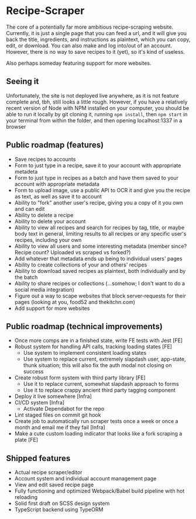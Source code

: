 # Recipe-Scraper

The core of a potentially far more ambitious recipe-scraping website. Currently, it is just a single page that you can feed a url, and it will give you back the title, ingredients, and instructions as plaintext, which you can copy, edit, or download. You can also make and log into/out of an account. However, there is no way to save recipes to it (yet), so it's kind of useless.

Also perhaps someday featuring support for more websites.

## Seeing it

Unfortunately, the site is not deployed live anywhere, as it is not feature complete and, tbh, still looks a little rough. However, if you have a relatively recent version of Node with NPM installed on your computer, you should be able to run it locally by git cloning it, running `npm install`, then `npm start` in your terminal from within the folder, and then opening localhost:1337 in a browser

## Public roadmap (features)

- Save recipes to accounts
- Form to just type in a recipe, save it to your account with appropriate metadeta
- Form to just type in recipes as a batch and have them saved to your account with appropriate metadata
- Form to upload image, use a public API to OCR it and give you the recipe as text, as well as save it to account
- Ability to "fork" another user's recipe, giving you a copy of it you own and can edit
- Ability to delete a recipe
- Ability to delete your account
- Ability to view all recipes and search for recipes by tag, title, or maybe body text in general, limiting results to all recipes or any specific user's recipes, including your own
- Ability to view all users and some interesting metadata (member since? Recipe count? Uploaded vs scraped vs forked?)
- Add whatever that metadata ends up being to individual users' pages
- Ability to create collections of your and others' recipes
- Ability to download saved recipes as plaintext, both individually and by the batch
- Ability to share recipes or collections (...somehow; I don't want to do a social media integration)
- Figure out a way to scape websites that block server-requests for their pages (looking at you, food52 and thekitchn.com)
- Add support for more websites

## Public roadmap (technical improvements)

- Once more comps are in a finished state, write FE tests with Jest [FE]
- Robust system for handling API calls, tracking loading states [FE]
  - Use system to implement consistent loading states
  - Use system to replace current, extremely slapdash user, app-state, thunk situation; this will also fix the auth modal not closing on success
- Create robust form system with third party library [FE]
  - Use it to replace current, somewhat slapdash approach to forms
  - Use it to replace crappy ancient third party tagging component
- Deploy it live somewhere [Infra]
- CI/CD system [Infra]
  - Activate Dependabot for the repo
- Lint staged files on commit git hook
- Create job to automatically run scraper tests once a week or once a month and email me if they fail [Infra]
- Make a cute custom loading indicator that looks like a fork scraping a plate [FE]

## Shipped features

- Actual recipe scraper/editor
- Account system and individual account management page
- View and edit saved recipe page
- Fully functioning and optimized Webpack/Babel build pipeline with hot reloading
- Solid first draft on SCSS design system
- TypeScript backend using TypeORM
